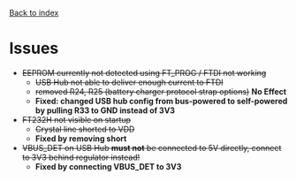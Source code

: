 [Back to index](./index.md)

# Issues

- ~~EEPROM currently not detected using FT_PROG / FTDI not working~~
  - ~~USB Hub not able to deliver enough current to FTDI~~
  - ~~removed R24, R25 (battery charger protocol strap options)~~ **No Effect**
  - **Fixed: changed USB hub config from bus-powered to self-powered by pulling R33 to GND instead of 3V3**
- ~~FT232H not visible on startup~~
  - ~~Crystal line shorted to VDD~~ 
  - **Fixed by removing short**
- ~~VBUS_DET on USB Hub **must not** be connected to 5V directly, connect to 3V3 behind regulator instead!~~ 
  - **Fixed by connecting VBUS_DET to 3V3**